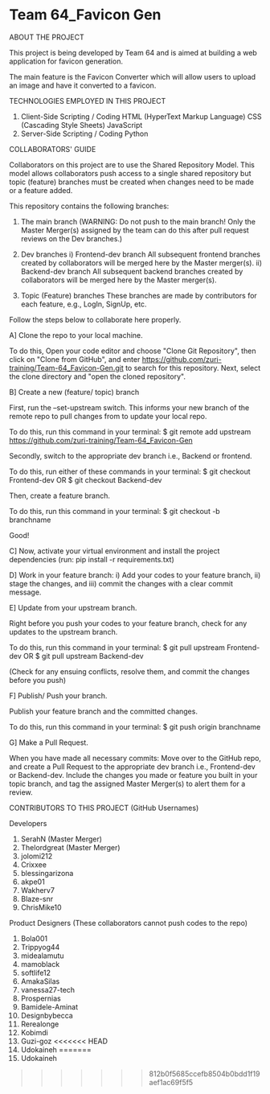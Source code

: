 # Team 64_Favicon Gen
ABOUT THE PROJECT

This project is being developed by Team 64 and is aimed at building a web application for favicon generation.

The main feature is the Favicon Converter which will allow users to upload an image and have it converted to a favicon. 

TECHNOLOGIES EMPLOYED IN THIS PROJECT
1) Client-Side Scripting / Coding
      HTML (HyperText Markup Language)
      CSS (Cascading Style Sheets)
      JavaScript
2) Server-Side Scripting / Coding
      Python

COLLABORATORS' GUIDE

Collaborators on this project are to use the Shared Repository Model. This model allows collaborators push access to a single shared repository but topic (feature) branches must be created when changes need to be made or a feature added.

This repository contains the following branches:
1) The main branch
(WARNING: Do not push to the main branch! Only the Master Merger(s) assigned by the team can do this after pull request reviews on the Dev branches.)

2) Dev branches
i) Frontend-dev branch
All subsequent frontend branches created by collaborators will be merged here by the Master merger(s).
ii) Backend-dev branch
All subsequent backend branches created by collaborators will be merged here by the Master merger(s).

3) Topic (Feature) branches
These branches are made by contributors for each feature, e.g., LogIn, SignUp, etc. 

Follow the steps below to collaborate here properly.

A] Clone the repo to your local machine.

To do this, 
Open your code editor and choose "Clone Git Repository", then click on "Clone from GitHub", and enter https://github.com/zuri-training/Team-64_Favicon-Gen.git to search for this repository. 
Next, select the clone directory and "open the cloned repository".

B] Create a new (feature/ topic) branch

First, run the –set-upstream switch. This informs your new branch of the remote repo to pull changes from to update your local repo.

To do this, run this command in your terminal:
$ git remote add upstream https://github.com/zuri-training/Team-64_Favicon-Gen

Secondly, switch to the appropriate dev branch i.e., Backend or frontend.

To do this, run either of these commands in your terminal:
$ git checkout Frontend-dev
OR
$ git checkout Backend-dev

Then, create a feature branch.

To do this, run this command in your terminal:
$ git checkout -b branchname

Good!

C] Now, activate your virtual environment and install the project dependencies (run: pip install -r requirements.txt)

D] Work in your feature branch:
i) Add your codes to your feature branch,
ii) stage the changes, and
iii) commit the changes with a clear commit message.

E] Update from your upstream branch.

Right before you push your codes to your feature branch, check for any updates to the upstream branch. 

To do this, run this command in your terminal:
$ git pull upstream Frontend-dev
OR
$ git pull upstream Backend-dev

(Check for any ensuing conflicts, resolve them, and commit the changes before you push)

F] Publish/ Push your branch.

Publish your feature branch and the committed changes.

To do this, run this command in your terminal:
$ git push origin branchname

G] Make a Pull Request.

When you have made all necessary commits:
Move over to the GitHub repo, and create a Pull Request to the appropriate dev branch i.e., Frontend-dev or Backend-dev. Include the changes you made or feature you built in your topic branch, and tag the assigned Master Merger(s) to alert them for a review.

CONTRIBUTORS TO THIS PROJECT
(GitHub Usernames)

Developers
1) SerahN (Master Merger)
2) Thelordgreat (Master Merger)
3) jolomi212
4) Crixxee
5) blessingarizona
6) akpe01
7) Wakherv7
8) Blaze-snr
9) ChrisMike10

Product Designers (These collaborators cannot push codes to the repo)
1) Bola001
2) Trippyog44
3) midealamutu
4) mamoblack
5) softlife12
6) AmakaSilas
7) vanessa27-tech
8) Prospernias
9) Bamidele-Aminat
10) Designbybecca
11) Rerealonge
12) Kobimdi
13) Guzi-goz
<<<<<<< HEAD
14) Udokaineh
=======
14) Udokaineh
>>>>>>> 812b0f5685ccefb8504b0bdd1f19aef1ac69f5f5
